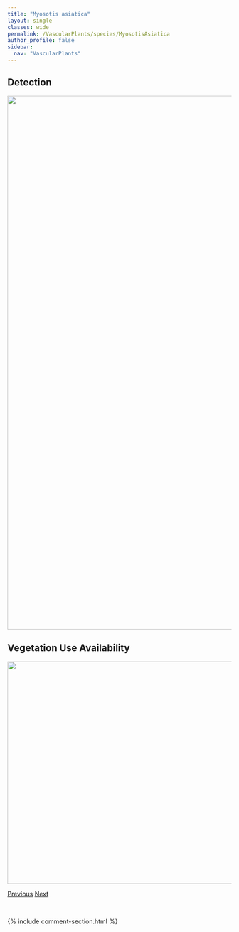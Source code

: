 ```yaml
---
title: "Myosotis asiatica"
layout: single
classes: wide
permalink: /VascularPlants/species/MyosotisAsiatica
author_profile: false
sidebar:
  nav: "VascularPlants"
---
```


<h2>Detection</h2>

<a href="https://drive.google.com/uc?export=view&id=1ONiv0pUI9J-avkdsSQaGbKmE7FB_IgHT">
<img src="https://drive.google.com/uc?export=view&id=1ONiv0pUI9J-avkdsSQaGbKmE7FB_IgHT" height = "1200" width = "800">
</a>


<h2>Vegetation Use Availability</h2>

<a href="https://drive.google.com/uc?export=view&id=1_Jns_kQMTEUty8uJLaaZ__yT4x6Sj-mT">
<img src="https://drive.google.com/uc?export=view&id=1_Jns_kQMTEUty8uJLaaZ__yT4x6Sj-mT" height = "500" width = "1000">
</a>


<a href="/DevelopmentWebsite/VascularPlants/species/MusineonDivaricatum" class="pagination--pager" title="Musineon divaricatum">Previous</a> <a href="/DevelopmentWebsite/VascularPlants/species/MyricaGale" class="pagination--pager" title="Myrica gale">Next</a>

<p>&nbsp;</p>

{% include comment-section.html %}
